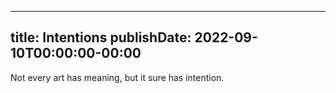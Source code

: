 
---
title: Intentions
publishDate: 2022-09-10T00:00:00-00:00
---

Not every art has meaning, but it sure has intention.
